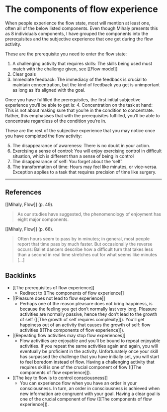 # The components of flow experience
When people experience the flow state, most will mention at least one, often all of the below listed components. Even though Mihaly presents this as 8 individuals components, I have grouped the components into the prerequisites and the subjective experience that one get during the flow activity.

These are the prerequisite you need to enter the flow state:
1. A challenging activity that requires skills: The skills being used must match with the challenge given, see [[Flow model]]
2. Clear goals
3. Immediate feedback: The immediacy of the feedback is crucial to maintain concentration, but the kind of feedback you get is unimportant as long as it’s aligned with the goal.

Once you have fulfilled the prerequisites, the first initial subjective experience you’ll be able to get is:
4. Concentration on the task at hand: This is not about making sure that you’re in the condition to concentrate. Rather, this emphasises that with the prerequisites fulfilled, you’ll be able to concentrate regardless of the condition you’re in.

These are the rest of the subjective experience that you may notice once you have completed the flow activity:

5. The disappearance of awareness: There is no doubt in your action.
6. Exercising a sense of control: You will enjoy exercising control in difficult situation, which is different than a sense of being in control
7. The disappearance of self: You forget about the ‘self’.
8. The transformation of time: Hours may feel like minutes, or vice-versa. Exception applies to a task that requires precision of time like surgery.

- - -
## References
[[Mihaly, Flow]] (p. 49).
> As our studies have suggested, the phenomenology of enjoyment has eight major components.

[[Mihaly, Flow]] (p. 66).
> Often hours seem to pass by in minutes; in general, most people report that time  pass by much faster. But occasionally the reverse occurs: Ballet dancers describe how a difficult turn that takes less than a second in real time stretches out for what seems like minutes […]

## Backlinks
* [[The prerequisites of flow experience]]
	* Redirect to [[The components of flow experience]]
* [[Pleasure does not lead to flow experience]]
	* Perhaps one of the reason pleasure does not bring happiness, is because the feeling you get don’t normally last very long. Pleasure activities are normally passive, hence they don’t lead to the growth of self ([[The growth of self requires complexity]]). You’ll get happiness out of an activity that causes the growth of self: flow activities ([[The components of flow experience]]).
* [[Repeating flow activities may stop flow experiences]]
	* Flow activities are enjoyable and you’ll be bound to repeat enjoyable activities. If you repeat the same activities again and again, you will eventually be proficient in the activity. Unfortunately once your skill has surpassed the challenge that you have initially set, you will start to feel boredom instead of flow. Having a challenging activity that requires skill is one of the crucial component of flow ([[The components of flow experience]]).
* [[The key to flow is to control consciousness]]
	* You can experience flow when you have an order in your consciousness. In turn, an order in consciousness is achieved when new information are congruent with your goal. Having a clear goal is one of the crucial component of flow ([[The components of flow experience]]).

<!-- #evergreen #flow -->

<!-- {BearID:89BCF11B-DA1D-4F10-BD2D-A5DA8506C1BD-805-000037FE8BF34ACC} -->
